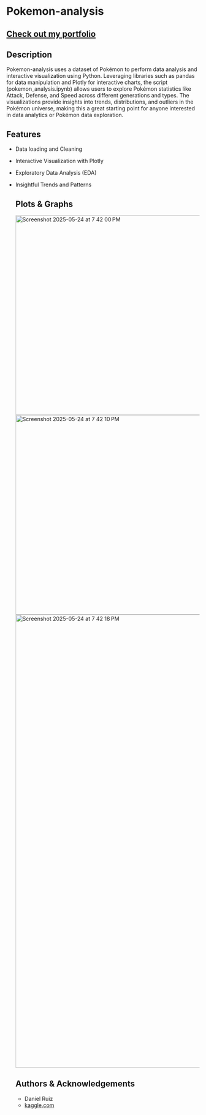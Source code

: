 # Pokemon-analysis

## [Check out my portfolio]()

## Description
Pokemon-analysis uses a dataset of Pokémon to perform data analysis and interactive visualization using Python. Leveraging libraries such as pandas for data manipulation and Plotly for interactive charts, the script (pokemon_analysis.ipynb) allows users to explore Pokémon statistics like Attack, Defense, and Speed across different generations and types. The visualizations provide insights into trends, distributions, and outliers in the Pokémon universe, making this a great starting point for anyone interested in data analytics or Pokémon data exploration.

## Features
- Data loading and Cleaning
- Interactive Visualization with Plotly
- Exploratory Data Analysis (EDA)
- Insightful Trends and Patterns

  ## Plots & Graphs
  <img width="521" alt="Screenshot 2025-05-24 at 7 42 00 PM" src="https://github.com/user-attachments/assets/af59eca6-b1a8-49c0-89a8-ea6b4ca0cd5b" />
  <img width="521" alt="Screenshot 2025-05-24 at 7 42 10 PM" src="https://github.com/user-attachments/assets/7ccd510b-34ab-4cff-baf3-e89151658f3f" />
  <img width="1183" alt="Screenshot 2025-05-24 at 7 42 18 PM" src="https://github.com/user-attachments/assets/92d4f927-ab9a-4cf0-bd3f-5ed7ab97bbc7" />


  ## Authors & Acknowledgements
  - Daniel Ruiz
  - [kaggle.com](https://www.kaggle.com/datasets/rounakbanik/pokemon)
